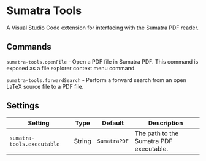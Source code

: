 # Sumatra Tools

A Visual Studio Code extension for interfacing with the Sumatra PDF reader.

## Commands

`sumatra-tools.openFile` - Open a PDF file in Sumatra PDF. This command is exposed as a file explorer context menu command.

`sumatra-tools.forwardSearch` - Perform a forward search from an open LaTeX source file to a PDF file.

## Settings

| Setting                    | Type   | Default      | Description                             |
|----------------------------|--------|--------------|-----------------------------------------|
| `sumatra-tools.executable` | String | `SumatraPDF` | The path to the Sumatra PDF executable. |
